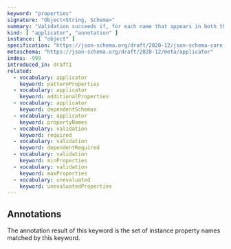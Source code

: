```yaml
---
keyword: "properties"
signature: "Object<String, Schema>"
summary: "Validation succeeds if, for each name that appears in both the instance and as a name within this keyword's value, the child instance for that name successfully validates against the corresponding schema."
kind: [ "applicator", "annotation" ]
instance: [ "object" ]
specification: "https://json-schema.org/draft/2020-12/json-schema-core.html#section-10.3.2.1"
metaschema: "https://json-schema.org/draft/2020-12/meta/applicator"
index: -999
introduced_in: draft1
related:
  - vocabulary: applicator
    keyword: patternProperties
  - vocabulary: applicator
    keyword: additionalProperties
  - vocabulary: applicator
    keyword: dependentSchemas
  - vocabulary: applicator
    keyword: propertyNames
  - vocabulary: validation
    keyword: required
  - vocabulary: validation
    keyword: dependentRequired
  - vocabulary: validation
    keyword: minProperties
  - vocabulary: validation
    keyword: maxProperties
  - vocabulary: unevaluated
    keyword: unevaluatedProperties
---
```


Annotations
-----------

The annotation result of this keyword is the set of instance property names
matched by this keyword.
